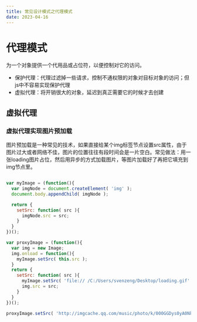 ```yaml
---
title: 常见设计模式之代理模式
date: 2023-04-16
---
```




# 代理模式

为一个对象提供一个代用品或占位符，以便控制对它的访问。



- 保护代理：代理过滤掉一些请求，控制不通权限的对象对目标对象的访问；但js中不容易实现保护代理
- 虚拟代理：将开销很大的对象，延迟到真正需要它的时候才去创建

## 虚拟代理

### 虚拟代理实现图片预加载

图片预加载是一种常见的技术，如果直接给某个img标签节点设置src属性，由于图片过大或者网络不佳，图片的位置往往有段时间会是一片空白。常见做法：用一张loading图片占位，然后用异步的方式加载图片，等图片加载好了再把它填充到img节点里。

```js

var myImage = (function(){
  var imgNode = document.createElement( 'img' );
  document.body.appendChild( imgNode );

  return {
    setSrc: function( src ){
      imgNode.src = src;
    }
  }
})();

var proxyImage = (function(){
  var img = new Image;
  img.onload = function(){
    myImage.setSrc( this.src );
  }
  return {
    setSrc: function( src ){
      myImage.setSrc( 'file:// /C:/Users/svenzeng/Desktop/loading.gif' );
      img.src = src;
    }
  }
})();

proxyImage.setSrc( 'http://imgcache.qq.com/music/photo/k/000GGDys0yA0Nk.jpg' );
```




